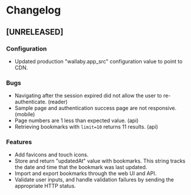 Changelog
=========

## [UNRELEASED]

### Configuration

* Updated production "wallaby.app_src" configuration value to point to CDN.

### Bugs

* Navigating after the session expired did not allow the user to
  re-authenticate. (reader)
* Sample page and authentication success page are not responsive. (mobile)
* Page numbers are 1 less than expected value. (api)
* Retrieving bookmarks with `limit=10` returns 11 results. (api)

### Features

* Add favicons and touch icons.
* Store and return "updatedAt" value with bookmarks. This string tracks the
  date and time that the bookmark was last updated.
* Import and export bookmarks through the web UI and API.
* Validate user inputs, and handle validation failures by sending the
  appropriate HTTP status.
